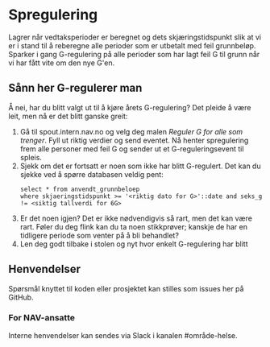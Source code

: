 # Spregulering

Lagrer når vedtaksperioder er beregnet og dets skjæringstidspunkt slik at vi er i stand til å reberegne alle perioder som er utbetalt med feil grunnbeløp.
Sparker i gang G-regulering på alle perioder som har lagt feil G til grunn når vi har fått vite om den nye G'en.

## Sånn her G-regulerer man

Å nei, har du blitt valgt ut til å kjøre årets G-regulering? Det pleide å være leit, men nå er det blitt ganske greit: 

1. Gå til spout.intern.nav.no og velg deg malen *Reguler G for alle som trenger*. Fyll ut riktig verdier og send eventet. Nå henter spregulering frem alle personer med feil G og sender ut et G-reguleringsevent til spleis.
2. Sjekk om det er fortsatt er noen som ikke har blitt G-regulert. Det kan du sjekke ved å spørre databasen veldig pent: 
    ```
   select * from anvendt_grunnbeloep 
   where skjaeringstidspunkt >= '<riktig dato for G>'::date and seks_g != <siktig tallverdi for 6G>
   ```
3. Er det noen igjen? Det er ikke nødvendigvis så rart, men det kan være rart. Føler du deg flink kan du ta noen stikkprøver; kanskje de har en tidligere periode som venter på å bli behandlet? 
4. Len deg godt tilbake i stolen og nyt hvor enkelt G-regulering har blitt 

## Henvendelser
Spørsmål knyttet til koden eller prosjektet kan stilles som issues her på GitHub.

### For NAV-ansatte
Interne henvendelser kan sendes via Slack i kanalen #område-helse.